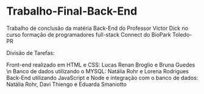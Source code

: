 # Trabalho-Final-Back-End
Trabalho de conclusão da matéria Back-End do Professor Victor Dick no curso formação de programadores full-stack Connect do BioPark Toledo-PR

Divisão de Tarefas: 

Front-end realizado em HTML e CSS: Lucas Renan Broglio e Bruna Guedes \n
Banco de dados utilizando o MYSQL: Natália Rohr e Lorena Rodrigues
Back-End utilizando JavaScript e Node e integração com o banco de dados: Natália Rohr, Davi Thiengo e Eduarda Smaniotto
